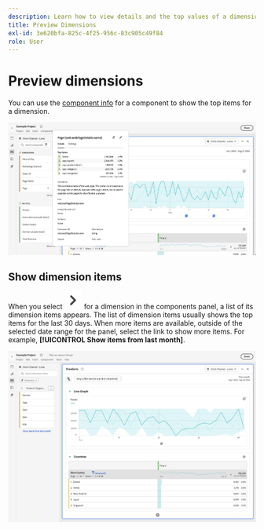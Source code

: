 ```yaml
---
description: Learn how to view details and the top values of a dimension in Analysis Workspace.
title: Preview Dimensions
exl-id: 3e620bfa-825c-4f25-956c-83c905c49f84
role: User
---
```

# Preview dimensions

You can use the [component info](/help/components/use-components-in-workspace.md#component-info) for a component to show the top items for a dimension.

![Componen info](../assets/component-info.png)

<!--
Now, by default, we show dynamic values instead of static ones, with the option to turn them into static values. Other things to note:

* As your data updates, the dynamic dimension columns will update to show the current 5/15 dimension items.
* A dynamic dimension column that is copied or moved will become static.
* When hovering a static dimension column you will see a lock icon, indicating that the dimension is static.

![Dimension column popup highlighting the lock icon.](assets/dimension_static.png)

-->


## Show dimension items

When you select ![ChevronRight](/help/assets/icons/ChevronRight.svg) for a dimension in the components panel, a list of its dimension items appears. The list of dimension items usually shows the top items for the last 30 days. When more items are available, outside of the selected date range for the panel, select the link to show more items. For example, **[!UICONTROL Show items from last month]**.

![Show dimension items](assets/dimension-items.png)

